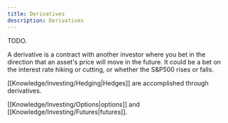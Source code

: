 ```yaml
---
title: Derivatives
description: Derivatives
---
```


TODO.

A derivative is a contract with another investor where you bet in the direction that an asset's price will move in the future. It could be a bet on the interest rate hiking or cutting, or whether the S&P500 rises or falls.

[[Knowledge/Investing/Hedging|Hedges]] are accomplished through derivatives.


[[Knowledge/Investing/Options|options]] and [[Knowledge/Investing/Futures|futures]].
